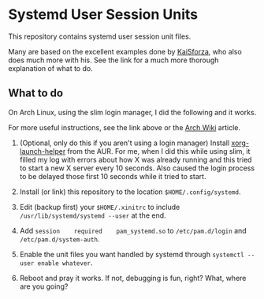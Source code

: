 # Systemd User Session Units #

This repository contains systemd user session unit files.

Many are based on the excellent examples done by [KaiSforza][], who also does
much more with his.  See the link for a much more thorough explanation of what
to do.

## What to do ##

On Arch Linux, using the slim login manager, I did the following and it works.

For more useful instructions, see the link above or the [Arch Wiki][] article.

1. (Optional, only do this if you aren't using a login manager) Install
   [xorg-launch-helper][] from the AUR.  For me, when I did this while using
   slim, it filled my log with errors about how X was already running and this
   tried to start a new X server every 10 seconds. Also caused the login
   process to be delayed those first 10 seconds while it tried to start.

2. Install (or link) this repository to the location `$HOME/.config/systemd`.

3. Edit (backup first) your `$HOME/.xinitrc` to include
   `/usr/lib/systemd/systemd --user` at the end.

4. Add `session    required    pam_systemd.so` to `/etc/pam.d/login` and
   `/etc/pam.d/system-auth`.

5. Enable the unit files you want handled by systemd through `systemctl --user
   enable whatever`.

6. Reboot and pray it works. If not, debugging is fun, right? What, where are
   you going?

[KaiSforza]:https://bitbucket.org/KaiSforza/systemd-user-units/src
[Arch Wiki]:https://wiki.archlinux.org/index.php/Systemd/User
[xorg-launch-helper]:https://aur.archlinux.org/packages/xorg-launch-helper/
